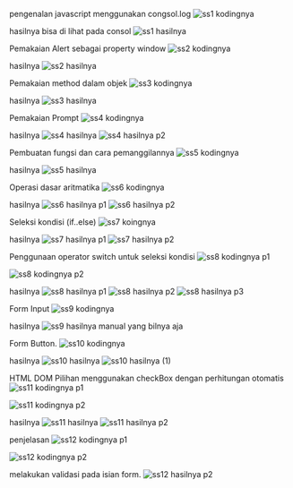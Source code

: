 pengenalan javascript menggunakan congsol.log
![ss1 kodingnya](https://github.com/user-attachments/assets/b7d520d7-2a4d-4ba6-bf81-39dd32d3eee2)

hasilnya
bisa di lihat pada consol
![ss1 hasilnya](https://github.com/user-attachments/assets/47cb44d0-1edb-4df9-8126-b2af113e9c37)

Pemakaian Alert sebagai property window
![ss2 kodingnya](https://github.com/user-attachments/assets/1ce90250-af52-42b7-8294-58693b00f483)

hasilnya
![ss2 hasilnya](https://github.com/user-attachments/assets/3394ab7f-9d6f-4f56-a577-6695ac31b1f8)


Pemakaian method dalam objek
![ss3 kodingnya](https://github.com/user-attachments/assets/40599a4f-a9d5-4109-8122-e659dace7fa5)

hasilnya
![ss3 hasilnya](https://github.com/user-attachments/assets/b00340ae-f723-4fe6-88c6-e4bf3e186346)

Pemakaian Prompt
![ss4 kodingnya](https://github.com/user-attachments/assets/69efef0f-600a-445f-816a-06684b380fa9)

hasilnya
![ss4 hasilnya](https://github.com/user-attachments/assets/aeed5223-63d4-447f-ad35-235005d32026)
![ss4 hasilnya p2](https://github.com/user-attachments/assets/8b8f7034-5882-40da-8414-ac910a39e4d4)

Pembuatan fungsi dan cara pemanggilannya
![ss5 kodingnya](https://github.com/user-attachments/assets/9abeacf3-b1e6-4400-ab8e-e481aa15f3ae)

hasilnya
![ss5 hasilnya](https://github.com/user-attachments/assets/50ff219b-e8e8-43c4-8328-3a985cbabce4)

Operasi dasar aritmatika
![ss6 kodingnya](https://github.com/user-attachments/assets/c8496e31-2558-4989-a78c-4302a7182f03)

hasilnya
![ss6 hasilnya p1](https://github.com/user-attachments/assets/3fa6acc9-a0bd-4b0a-94ce-84494eeeaea3)
![ss6 hasilnya p2](https://github.com/user-attachments/assets/2c2e7eea-6bb0-4c3f-8edb-188f55ee13ad)

Seleksi kondisi (if..else)
![ss7 koingnya](https://github.com/user-attachments/assets/30fb984f-451c-4bf5-af1b-77f52b817bbe)

hasilnya
![ss7 hasilnya p1](https://github.com/user-attachments/assets/75cb2631-e00f-472f-9d14-e62ae769c8c0)
![ss7 hasilnya p2](https://github.com/user-attachments/assets/0e24467e-8bed-4eff-b057-73e39fc0e7a3)

Penggunaan operator switch untuk seleksi kondisi
![ss8 kodingnya p1](https://github.com/user-attachments/assets/5d3c9ec3-71b6-4c7b-91fc-a136ff1e3f46)

![ss8 kodingnya p2](https://github.com/user-attachments/assets/9397055d-af22-4e95-847b-3b6d7115a5c9)


hasilnya
![ss8 hasilnya p1](https://github.com/user-attachments/assets/a6fd56f4-dbf6-4cb6-9b1a-2cc64a1e4d6c)
![ss8 hasilnya p2](https://github.com/user-attachments/assets/d0719c6f-28a7-4c7e-814f-bc5279845859)
![ss8 hasilnya p3](https://github.com/user-attachments/assets/4a4cde0e-a03d-410c-a6e8-82a8dc28c474)

Form Input
![ss9 kodingnya](https://github.com/user-attachments/assets/5bef026c-dde7-47bb-997f-254c1332dbe0)

hasilnya
![ss9 hasilnya manual yang bilnya aja](https://github.com/user-attachments/assets/c605951b-4a4f-463a-b760-5c7796d546c8)

Form Button.
![ss10 kodingnya](https://github.com/user-attachments/assets/73b7c6ac-1052-4c9a-be46-a8aa3b34dbdb)

hasilnya
![ss10 hasilnya](https://github.com/user-attachments/assets/a1d672da-793c-4677-af95-098859bcea12)
![ss10 hasilnya (1)](https://github.com/user-attachments/assets/c4a88265-961c-4391-8e3f-b2f4531433fc)

HTML DOM
Pilihan menggunakan checkBox dengan perhitungan otomatis
![ss11 kodingnya p1](https://github.com/user-attachments/assets/98055531-b18b-4d55-929c-6171373bd077)

![ss11 kodingnya p2 ](https://github.com/user-attachments/assets/fa8301e5-cb2f-4a4a-9851-ac588cbc379b)

hasilnya
![ss11 hasilnya](https://github.com/user-attachments/assets/2b9e9969-adb0-4d39-bf8a-31ecca48f895)
![ss11 hasilnya p2](https://github.com/user-attachments/assets/8f619880-1f42-49bc-99b9-48c026f56a06)

penjelasan
![ss12 kodingnya p1](https://github.com/user-attachments/assets/5a4314bb-6c9d-4a35-ac13-4a88fd88c8af)

![ss12 kodingnya p2](https://github.com/user-attachments/assets/7847c59a-c4eb-42ed-8b7b-0a48fe0ff4e1)

melakukan validasi pada isian form.
![ss12 hasilnya p2](https://github.com/user-attachments/assets/134774cf-887b-4eb7-bbd0-cb2fed9f230e)
